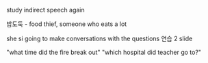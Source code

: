 study indirect speech again

밥도둑 - food thief, someone who eats a lot

she si going to make conversations with the questions 연습 2 slide

"what time did the fire break out"
"which hospital did teacher go to?"